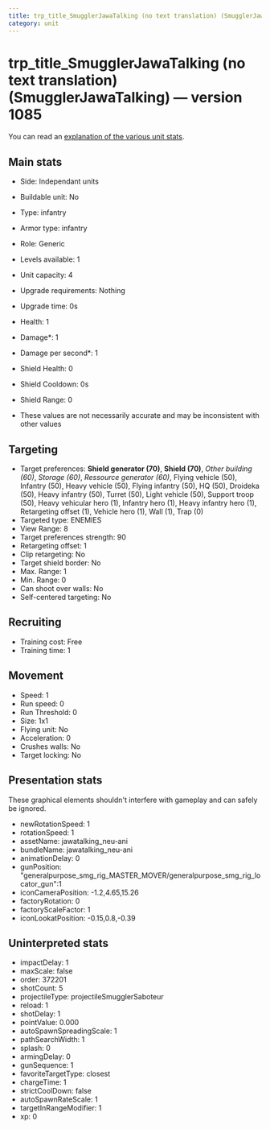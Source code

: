 ```yaml
---
title: trp_title_SmugglerJawaTalking (no text translation) (SmugglerJawaTalking)
category: unit
---
```


# trp_title_SmugglerJawaTalking (no text translation) (SmugglerJawaTalking) — version 1085

You can read an [explanation  of the various unit stats](unitexplained.md).

## Main stats

  * Side: Independant units
  * Buildable unit: No
  * Type: infantry
  * Armor type: infantry
  * Role: Generic
  * Levels available: 1
  * Unit capacity: 4
  * Upgrade requirements: Nothing
  * Upgrade time: 0s
  * Health: 1
  * Damage*: 1
  * Damage per second*: 1
  * Shield Health: 0
  * Shield Cooldown: 0s
  * Shield Range: 0

* These values are not necessarily accurate and may be inconsistent with other values

## Targeting

  * Target preferences: **Shield generator (70)**, **Shield (70)**, _Other building (60)_, _Storage (60)_, _Ressource generator (60)_, Flying vehicle (50), Infantry (50), Heavy vehicle (50), Flying infantry (50), HQ (50), Droideka (50), Heavy infantry (50), Turret (50), Light vehicle (50), Support troop (50), Heavy vehicular hero (1), Infantry hero (1), Heavy infantry hero (1), Retargeting offset (1), Vehicle hero (1), Wall (1), Trap (0)
  * Targeted type: ENEMIES
  * View Range: 8
  * Target preferences strength: 90
  * Retargeting offset: 1
  * Clip retargeting: No
  * Target shield border: No
  * Max. Range: 1
  * Min. Range: 0
  * Can shoot over walls: No
  * Self-centered targeting: No

## Recruiting

  * Training cost: Free
  * Training time: 1

## Movement

  * Speed: 1
  * Run speed: 0
  * Run Threshold: 0
  * Size: 1x1
  * Flying unit: No
  * Acceleration: 0
  * Crushes walls: No
  * Target locking: No

## Presentation stats

These graphical elements shouldn't interfere with gameplay and can safely be ignored.

  * newRotationSpeed: 1
  * rotationSpeed: 1
  * assetName: jawatalking_neu-ani
  * bundleName: jawatalking_neu-ani
  * animationDelay: 0
  * gunPosition: "generalpurpose_smg_rig_MASTER_MOVER/generalpurpose_smg_rig_locator_gun":1
  * iconCameraPosition: -1.2,4.65,15.26
  * factoryRotation: 0
  * factoryScaleFactor: 1
  * iconLookatPosition: -0.15,0.8,-0.39

## Uninterpreted stats

  * impactDelay: 1
  * maxScale: false
  * order: 372201
  * shotCount: 5
  * projectileType: projectileSmugglerSaboteur
  * reload: 1
  * shotDelay: 1
  * pointValue: 0.000
  * autoSpawnSpreadingScale: 1
  * pathSearchWidth: 1
  * splash: 0
  * armingDelay: 0
  * gunSequence: 1
  * favoriteTargetType: closest
  * chargeTime: 1
  * strictCoolDown: false
  * autoSpawnRateScale: 1
  * targetInRangeModifier: 1
  * xp: 0

